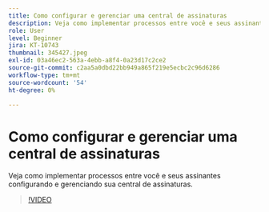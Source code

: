 ```yaml
---
title: Como configurar e gerenciar uma central de assinaturas
description: Veja como implementar processos entre você e seus assinantes configurando e gerenciando sua central de assinaturas.
role: User
level: Beginner
jira: KT-10743
thumbnail: 345427.jpeg
exl-id: 03a46ec2-563a-4ebb-a8f4-0a23d17c2ce2
source-git-commit: c2aa5a0dbd22bb949a865f219e5ecbc2c96d6286
workflow-type: tm+mt
source-wordcount: '54'
ht-degree: 0%

---
```


# Como configurar e gerenciar uma central de assinaturas

Veja como implementar processos entre você e seus assinantes configurando e gerenciando sua central de assinaturas.

>[!VIDEO](https://video.tv.adobe.com/v/345427/?quality=12&learn=on)

